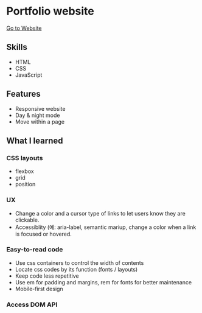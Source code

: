 <h1>Portfolio website</h1>
<a href="https://hmshp.github.io/portfolio/" target="_blank">Go to Website</a>

<h2>Skills</h2>
<ul>
  <li>HTML</li>
  <li>CSS</li>
  <li>JavaScript</li>
</ul>

<h2>Features</h2>
<ul>
  <li>Responsive website</li>
  <li>Day & night mode</li>
  <li>Move within a page</li>
</ul>

<h2>What I learned</h2>
<h3>CSS layouts</h3>
<ul>
  <li>flexbox</li>
  <li>grid</li>
  <li>position</li>
</ul>
<h3>UX</h3>
  <ul>
    <li>Change a color and a cursor type of links to let users know they are clickable.</li>
  <li>Accessiblity
    (예: aria-label, semantic mariup, change a color when a link is focused or hovered.</li>
  </ul>
<h3>Easy-to-read code</h3>
  <ul>
    <li>Use css containers to control the width of contents</li>
    <li>Locate css codes by its function (fonts / layouts)</li>
    <li>Keep code less repetitive</li>
    <li>Use em for padding and margins, rem for fonts for better maintenance</li>
    <li>Mobile-first design</li>
  </ul>
<h3>Access DOM API</h3>

